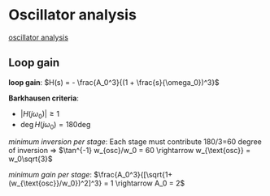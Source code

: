 # Oscillator analysis

[oscillator analysis](./resources)

## Loop gain

**loop gain**: $H(s) = - \frac{A_0^3}{(1 + \frac{s}{\omega_0})^3}$

**Barkhausen criteria**:

- $|H(j\omega_0)| \geq 1$
- $\deg H(j\omega_0) = 180 \deg$

_minimum inversion per stage_: Each stage must contribute 180/3=60 degree of
inversion =>
$\tan^{-1} w_{osc}/w_0 = 60 \rightarrow w_{\text{osc}} = w_0\sqrt{3}$

_minimum gain per stage_:
$\frac{A_0^3}{[\sqrt{1+ (w_{\text{osc}}/w_0})^2]^3} = 1  \rightarrow A_0 = 2$
